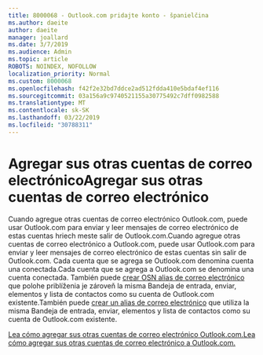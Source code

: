 ```yaml
---
title: 8000068 - Outlook.com pridajte konto - španielčina
ms.author: daeite
author: daeite
manager: joallard
ms.date: 3/7/2019
ms.audience: Admin
ms.topic: article
ROBOTS: NOINDEX, NOFOLLOW
localization_priority: Normal
ms.custom: 8000068
ms.openlocfilehash: f42f2e32bd7ddce2ad512fdda410e5bdaf4ef116
ms.sourcegitcommit: 03a156a9c9740521155a30775492c7dff0982588
ms.translationtype: MT
ms.contentlocale: sk-SK
ms.lasthandoff: 03/22/2019
ms.locfileid: "30788311"
---
```

# <a name="agregar-sus-otras-cuentas-de-correo-electrnico"></a><span data-ttu-id="22a78-102">Agregar sus otras cuentas de correo electrónico</span><span class="sxs-lookup"><span data-stu-id="22a78-102">Agregar sus otras cuentas de correo electrónico</span></span>

<span data-ttu-id="22a78-103">Cuando agregue otras cuentas de correo electrónico Outlook.com, puede usar Outlook.com para enviar y leer mensajes de correo electrónico de estas cuentas hriech meste salir de Outlook.com.</span><span class="sxs-lookup"><span data-stu-id="22a78-103">Cuando agregue otras cuentas de correo electrónico a Outlook.com, puede usar Outlook.com para enviar y leer mensajes de correo electrónico de estas cuentas sin salir de Outlook.com.</span></span> <span data-ttu-id="22a78-104">Cada cuenta que se agrega se Outlook.com denomina cuenta una conectada.</span><span class="sxs-lookup"><span data-stu-id="22a78-104">Cada cuenta que se agrega a Outlook.com se denomina una cuenta conectada.</span></span> <span data-ttu-id="22a78-105">También puede [crear OSN alias de correo electrónico](https://support.office.com/es-es/article/agregar-o-quitar-un-alias-de-correo-electrónico-en-outlook-com-459b1989-356d-40fa-a689-8f285b13f1f2) que polohe priblíženia je zároveň la misma Bandeja de entrada, enviar, elementos y lista de contactos como su cuenta de Outlook.com existente.</span><span class="sxs-lookup"><span data-stu-id="22a78-105">También puede [crear un alias de correo electrónico](https://support.office.com/es-es/article/agregar-o-quitar-un-alias-de-correo-electrónico-en-outlook-com-459b1989-356d-40fa-a689-8f285b13f1f2) que utiliza la misma Bandeja de entrada, enviar, elementos y lista de contactos como su cuenta de Outlook.com existente.</span></span>

[<span data-ttu-id="22a78-106">Lea cómo agregar sus otras cuentas de correo electrónico Outlook.com.</span><span class="sxs-lookup"><span data-stu-id="22a78-106">Lea cómo agregar sus otras cuentas de correo electrónico a Outlook.com.</span></span>](https://support.office.com/es-es/article/agregar-sus-otras-cuentas-de-correo-electrónico-a-outlook-com-c5224df4-5885-4e79-91ba-523aa743f0ba?ui=es-ES&rs=es-ES&ad=ES)